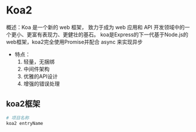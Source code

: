 # Koa2

概述：Koa 是⼀个新的 web 框架， 致⼒于成为 web 应⽤和 API 开发领域中的⼀个更⼩、更富有表现⼒、更健壮的基⽯。
koa是Express的下⼀代基于Node.js的web框架，koa2完全使⽤Promise并配合 async 来实现异步

- 特点：
  1. 轻量，⽆捆绑
  2. 中间件架构
  3. 优雅的API设计
  4. 增强的错误处理

## koa2框架

```bash
# 项目名称
koa2 entryName
```
